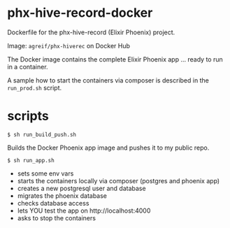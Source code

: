 # phx-hive-record-docker
Dockerfile for the phx-hive-record (Elixir Phoenix) project.

Image: `agreif/phx-hiverec` on Docker Hub

The Docker image contains the complete Elixir Phoenix app ... ready to run in a container.

A sample how to start the containers via composer is described in the `run_prod.sh` script.

# scripts

```
$ sh run_build_push.sh
```

Builds the Docker Phoenix app image and pushes it to my public repo.

```
$ sh run_app.sh
```

- sets some env vars
- starts the containers locally via composer (postgres and phoenix app)
- creates a new postgresql user and database
- migrates the phoenix database
- checks database access
- lets YOU test the app on http://localhost:4000
- asks to stop the containers
